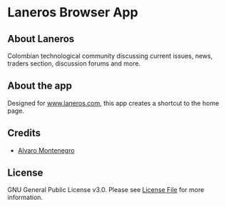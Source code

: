 # Laneros Browser App

## About Laneros

Colombian technological community discussing current issues, news, traders section, discussion forums and more.

## About the app

Designed for www.laneros.com, this app creates a shortcut to the home page.

## Credits

- [Alvaro Montenegro](https://github.com/arthvrian)

## License

GNU General Public License v3.0. Please see [License File](LICENSE) for more information.